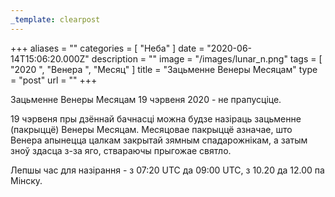```yaml
---
_template: clearpost
---
```



+++
aliases = ""
categories = [ "Неба" ]
date = "2020-06-14T15:06:20.000Z"
description = ""
image = "/images/lunar_n.png"
tags = [ "2020 ", "Венера ", "Месяц" ]
title = "Зацьменне Венеры Месяцам"
type = "post"
url = ""
+++


Зацьменне Венеры Месяцам 19 чэрвеня 2020 - не прапусціце.  
  
19 чэрвеня пры дзённай бачнасці можна будзе назіраць зацьменне (пакрыццё) Венеры Месяцам. Месяцовае пакрыццё азначае, што Венера апынецца цалкам закрытай зямным спадарожнікам, а затым зноў здасца з-за яго, ствараючы прыгожае святло.  
  
Лепшы час для назірання - з 07:20 UTC да 09:00 UTC, з 10.20 да 12.00 па Мiнску.
